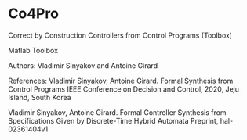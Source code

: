 # Co4Pro
Correct by Construction Controllers from Control Programs (Toolbox)

Matlab Toolbox

Authors: Vladimir Sinyakov and Antoine Girard

References:
Vladimir Sinyakov, Antoine Girard. Formal Synthesis from Control Programs
IEEE Conference on Decision and Control, 2020, Jeju Island, South Korea

Vladimir Sinyakov, Antoine Girard. Formal Controller Synthesis from Specifications Given by Discrete-Time Hybrid Automata
Preprint, hal-02361404v1
